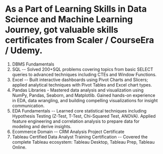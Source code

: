 # As a Part of Learning Skills in Data Science and Machine Learning Journey, got valuable skills certificates from Scaler / CourseEra / Udemy.
1. DBMS Fundamentals
2. SQL -- Solved 200+SQL problems covering topics from basic SELECT queries to advanced techniques including CTEs and Window Functions.
3. Excel -- Built interactive dashboards using Pivot Charts and Slicers; applied analytical techniques with Pivot Tables and Excel chart types.
4. Pandas Libraries - Mastered data analysis and visualization using NumPy, Pandas, Seaborn, and Matplotlib. Gained hands-on experience in EDA, data wrangling, and building compelling visualizations for insight communication.
5. EDA Fundamentals -- Learned core statistical techniques including Hypothesis Testing (Z-Test, T-Test, Chi-Squared Test, ANOVA). Applied feature engineering and correlation analysis to prepare data for modeling and derive insights.
6. Ecommerce Domain -- CRM Analysis Project Certificate
7. Tableau Certified Data Analyst Training Certification -- Covered the complete Tableau ecosystem: Tableau Desktop, Tableau Prep, Tableau Online.
